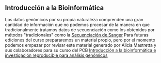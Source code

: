## Introducción a la Bioinformática  
Los datos genómicos por su propia naturaleza comprenden una gran cantidad de información que no podemos procesar de la manera en que tradicionalmente tratamos datos de secuenciación como los obtenidos por métodos "tradicionales" como la [Secuenciación de Sanger](https://www.google.com/url?sa=t&source=web&rct=j&opi=89978449&url=https://www.sigmaaldrich.com/US/en/technical-documents/protocol/genomics/sequencing/sanger-sequencing%3Fsrsltid%3DAfmBOooNafUdz6W9_UDlVHJhu0GqHzJpYjCUa0-oY5a0tERehM5kDvNE)
Para futuras ediciones del curso prepararemos un material propio, pero por el momento podemos empezar por revisar este material generado por Alicia Mastretta y sus colaboradores para su curso del PCB [Introducción a la bioinformática e investigación reproducible para análisis genómicos](https://github.com/AlexLlanesQuevedo/BioinfinvRepro/blob/master/Unidad1/Unidad1_Intro_programacion.md)
